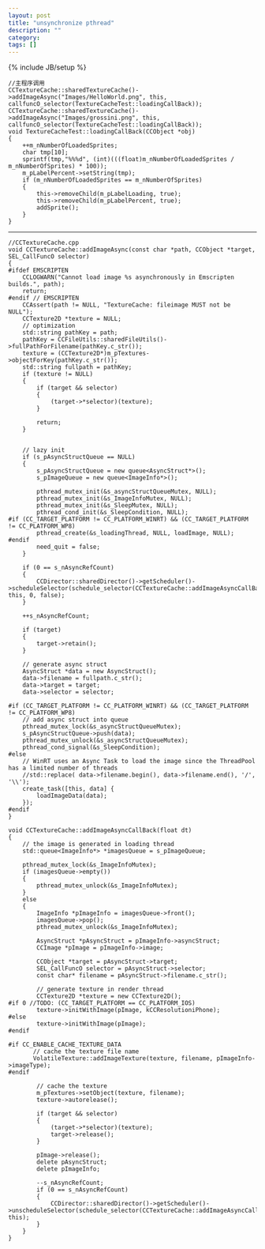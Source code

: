 ```yaml
---
layout: post
title: "unsynchronize pthread"
description: ""
category: 
tags: []
---
```

{% include JB/setup %}

    //主程序调用
    CCTextureCache::sharedTextureCache()->addImageAsync("Images/HelloWorld.png", this, callfuncO_selector(TextureCacheTest::loadingCallBack));
    CCTextureCache::sharedTextureCache()->addImageAsync("Images/grossini.png", this, callfuncO_selector(TextureCacheTest::loadingCallBack));
    void TextureCacheTest::loadingCallBack(CCObject *obj)
    {
        ++m_nNumberOfLoadedSprites;
        char tmp[10];
        sprintf(tmp,"%%%d", (int)(((float)m_nNumberOfLoadedSprites / m_nNumberOfSprites) * 100));
        m_pLabelPercent->setString(tmp);
        if (m_nNumberOfLoadedSprites == m_nNumberOfSprites)
        {
            this->removeChild(m_pLabelLoading, true);
            this->removeChild(m_pLabelPercent, true);
            addSprite();
        }
    }

--- 

    //CCTextureCache.cpp
    void CCTextureCache::addImageAsync(const char *path, CCObject *target, SEL_CallFuncO selector)
    {
    #ifdef EMSCRIPTEN
        CCLOGWARN("Cannot load image %s asynchronously in Emscripten builds.", path);
        return;
    #endif // EMSCRIPTEN
        CCAssert(path != NULL, "TextureCache: fileimage MUST not be NULL");    
        CCTexture2D *texture = NULL;
        // optimization
        std::string pathKey = path;
        pathKey = CCFileUtils::sharedFileUtils()->fullPathForFilename(pathKey.c_str());
        texture = (CCTexture2D*)m_pTextures->objectForKey(pathKey.c_str());
        std::string fullpath = pathKey;
        if (texture != NULL)
        {
            if (target && selector)
            {
                (target->*selector)(texture);
            }
            
            return;
        }


        // lazy init
        if (s_pAsyncStructQueue == NULL)
        {             
            s_pAsyncStructQueue = new queue<AsyncStruct*>();
            s_pImageQueue = new queue<ImageInfo*>();        
            
            pthread_mutex_init(&s_asyncStructQueueMutex, NULL);
            pthread_mutex_init(&s_ImageInfoMutex, NULL);
            pthread_mutex_init(&s_SleepMutex, NULL);
            pthread_cond_init(&s_SleepCondition, NULL);
    #if (CC_TARGET_PLATFORM != CC_PLATFORM_WINRT) && (CC_TARGET_PLATFORM != CC_PLATFORM_WP8)
            pthread_create(&s_loadingThread, NULL, loadImage, NULL);
    #endif
            need_quit = false;
        }

        if (0 == s_nAsyncRefCount)
        {
            CCDirector::sharedDirector()->getScheduler()->scheduleSelector(schedule_selector(CCTextureCache::addImageAsyncCallBack), this, 0, false);
        }

        ++s_nAsyncRefCount;

        if (target)
        {
            target->retain();
        }

        // generate async struct
        AsyncStruct *data = new AsyncStruct();
        data->filename = fullpath.c_str();
        data->target = target;
        data->selector = selector;

    #if (CC_TARGET_PLATFORM != CC_PLATFORM_WINRT) && (CC_TARGET_PLATFORM != CC_PLATFORM_WP8)
        // add async struct into queue
        pthread_mutex_lock(&s_asyncStructQueueMutex);
        s_pAsyncStructQueue->push(data);
        pthread_mutex_unlock(&s_asyncStructQueueMutex);
        pthread_cond_signal(&s_SleepCondition);
    #else
        // WinRT uses an Async Task to load the image since the ThreadPool has a limited number of threads
        //std::replace( data->filename.begin(), data->filename.end(), '/', '\\'); 
        create_task([this, data] {
            loadImageData(data);
        });
    #endif
    }

    void CCTextureCache::addImageAsyncCallBack(float dt)
    {
        // the image is generated in loading thread
        std::queue<ImageInfo*> *imagesQueue = s_pImageQueue;

        pthread_mutex_lock(&s_ImageInfoMutex);
        if (imagesQueue->empty())
        {
            pthread_mutex_unlock(&s_ImageInfoMutex);
        }
        else
        {
            ImageInfo *pImageInfo = imagesQueue->front();
            imagesQueue->pop();
            pthread_mutex_unlock(&s_ImageInfoMutex);

            AsyncStruct *pAsyncStruct = pImageInfo->asyncStruct;
            CCImage *pImage = pImageInfo->image;

            CCObject *target = pAsyncStruct->target;
            SEL_CallFuncO selector = pAsyncStruct->selector;
            const char* filename = pAsyncStruct->filename.c_str();

            // generate texture in render thread
            CCTexture2D *texture = new CCTexture2D();
    #if 0 //TODO: (CC_TARGET_PLATFORM == CC_PLATFORM_IOS)
            texture->initWithImage(pImage, kCCResolutioniPhone);
    #else
            texture->initWithImage(pImage);
    #endif

    #if CC_ENABLE_CACHE_TEXTURE_DATA
           // cache the texture file name
           VolatileTexture::addImageTexture(texture, filename, pImageInfo->imageType);
    #endif

            // cache the texture
            m_pTextures->setObject(texture, filename);
            texture->autorelease();

            if (target && selector)
            {
                (target->*selector)(texture);
                target->release();
            }        

            pImage->release();
            delete pAsyncStruct;
            delete pImageInfo;

            --s_nAsyncRefCount;
            if (0 == s_nAsyncRefCount)
            {
                CCDirector::sharedDirector()->getScheduler()->unscheduleSelector(schedule_selector(CCTextureCache::addImageAsyncCallBack), this);
            }
        }
    }